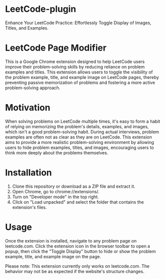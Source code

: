 # LeetCode-plugin
Enhance Your LeetCode Practice: Effortlessly Toggle Display of Images, Titles, and Examples.

# LeetCode Page Modifier
This is a Google Chrome extension designed to help LeetCode users improve their problem-solving skills by reducing reliance on problem examples and titles. This extension allows users to toggle the visibility of the problem example, title, and example image on LeetCode pages, thereby preventing passive memorization of problems and fostering a more active problem-solving approach.

# Motivation
When solving problems on LeetCode multiple times, it's easy to form a habit of relying on memorizing the problem's details, examples, and images, which isn't a good problem-solving habit. During actual interviews, problem examples are often not as clear as they are on LeetCode. This extension aims to provide a more realistic problem-solving environment by allowing users to hide problem examples, titles, and images, encouraging users to think more deeply about the problems themselves.

# Installation
1. Clone this repository or download as a ZIP file and extract it.
2. Open Chrome, go to chrome://extensions/.
3. Turn on "Developer mode" in the top right.
4. Click on "Load unpacked" and select the folder that contains the extension's files.

# Usage
Once the extension is installed, navigate to any problem page on leetcode.com. Click the extension icon in the browser toolbar to open a popup, then click the "Toggle Display" button to hide or show the problem example, title, and example image on the page.

Please note: This extension currently only works on leetcode.com. The behavior may not be as expected if the website's structure changes.
